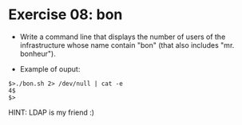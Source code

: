 # Exercise 08: bon

- Write a command line that displays the number of users of the infrastructure whose name contain "bon" (that also includes "mr. bonheur").

- Example of ouput:
```
$>./bon.sh 2> /dev/null | cat -e
4$
$>
```
HINT: LDAP is my friend :)


